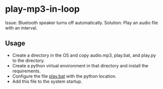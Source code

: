 # play-mp3-in-loop

Issue: Bluetooth speaker turns off automatically.
Solution: Play an audio file with an interval.

## Usage

* Create a directory in the OS and copy audio.mp3, play.bat, and play.py to the directory.
* Create a python virtual environment in that directory and install the requirements.
* Configure the file [play.bat](play.bat) with the python location.
* Add this file to the system startup.

